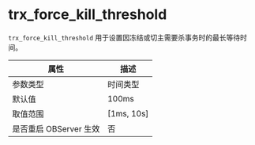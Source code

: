 trx_force_kill_threshold
=============================================

`trx_force_kill_threshold` 用于设置因冻结或切主需要杀事务时的最长等待时间。

|      **属性**      |    **描述**    |
|------------------|--------------|
| 参数类型             | 时间类型         |
| 默认值              | 100ms        |
| 取值范围             | \[1ms, 10s\] |
| 是否重启 OBServer 生效 | 否            |
